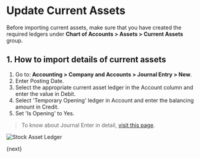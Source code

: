 <!-- add-breadcrumbs -->
# Update Current Assets

Before importing current assets, make sure that you have created the required ledgers under **Chart of Accounts > Assets > Current Assets** group.

## 1. How to import details of current assets

1. Go to: **Accounting > Company and Accounts > Journal Entry > New**.
1. Enter Posting Date.
1. Select the appropriate current asset ledger in the Account column and enter the value in Debit.
1. Select 'Temporary Opening' ledger in Account and enter the balancing amount in Credit.
1. Set 'Is Opening' to Yes.

> To know about Journal Enter in detail, [visit this page](/docs/v12/user/manual/en/accounts/journal-entry).

 <img class="screenshot" alt="Stock Asset Ledger" src="{{docs_base_url}}/assets/img/accounts/opening_balance_current_assets.png">


{next}
